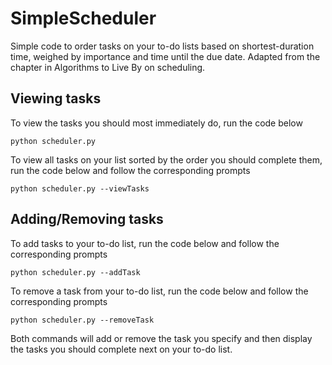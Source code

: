 # SimpleScheduler
Simple code to order tasks on your to-do lists based on shortest-duration time, weighed by importance and time until the due date. Adapted from the chapter in Algorithms to Live By on scheduling.

## Viewing tasks

To view the tasks you should most immediately do, run the code below

```
python scheduler.py
```

To view all tasks on your list sorted by the order you should complete them, run the code below and follow the corresponding prompts

```
python scheduler.py --viewTasks
```

## Adding/Removing tasks
To add tasks to your to-do list, run the code below and follow the corresponding prompts

```
python scheduler.py --addTask
```

To remove a task from your to-do list, run the code below and follow the corresponding prompts

```
python scheduler.py --removeTask
```

Both commands will add or remove the task you specify and then display the tasks you should complete next on your to-do list.
